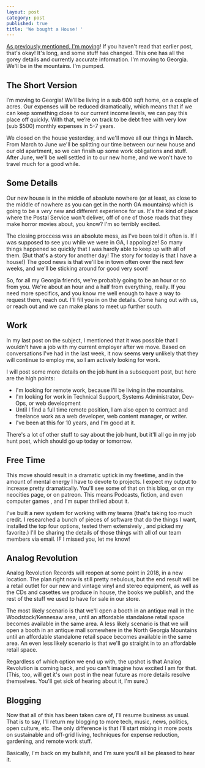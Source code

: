 ```yaml
---
layout: post
category: post
published: true
title: 'We bought a House! '
---
```

[As previously mentioned, I'm moving](http://ajroach42.com/life-and-work-in-2018/)! If you haven't read that earlier post, that's okay! It's long, and some stuff has changed. This one has all the gorey details and currently accurate information. I'm moving to Georgia. We'll be in the mountains. I'm pumped. 

## The Short Version

I’m moving to Georgia! We’ll be living in a sub 600 sqft home, on a couple of acres. Our expenses will be reduced dramatically, which means that if we can keep something close to our current income levels, we can pay this place off quickly. With that, we’re on track to be debt free with very low (sub $500) monthly expenses in 5-7 years.

We closed on the house yesterday, and we'll move all our things in March. From March to June we'll be splitting our time between our new house and our old apartment, so we can finsih up some work obligations and stuff. After June, we'll be well settled in to our new home, and we won't have to travel much for a good while.  

## Some Details 

Our new house is in the middle of absolute nowhere (or at least, as close to the middle of nowhere as you can get in the north GA mountains) which is going to be a *very* new and different experience for us. It's the kind of place where the Postal Service won't deliver, off of one of those roads that they make horror movies about, you know? I'm so terribly excited. 

The closing proccess was an absolute mess, as I've been told it often is. If I was supposed to see you while we were in GA, I appologize! So many things happened so quickly that I was hardly able to keep up with all of them. (But that's a story for another day! The story for today is that I have a house!) The good news is that we'll be in town often over the next few weeks, and we'll be sticking around for good very soon! 

So, for all my Georgia friends, we're probably going to be an hour or so from you. We're about an hour and a half from everything, really. If you need more specifics, and you know me well enough to have a way to request them, reach out. I'll fill you in on the details. Come hang out with us, or reach out and we can make plans to meet up further south. 


## Work

In my last post on the subject, I mentioned that it was possible that I wouldn't have a job with my current employer after we move. Based on conversations I've had in the last week, it now seems **very** unlikely that they will continue to employ me, so I am actively looking for work. 

I will post some more details on the job hunt in a subsequent post, but here are the high points: 

- I'm looking for remote work, because I'll be living in the mountains. 
- I'm looking for work in Technical Support, Systems Administrator, Dev-Ops, or web development
- Until I find a full time remote position, I am also open to contract and freelance work as a web developer, web content manager, or writer. 
- I've been at this for 10 years, and I'm good at it. 

There's a lot of other stuff to say about the job hunt, but it'll all go in my job hunt post, which should go up today or tomorrow. 

## Free Time

This move should result in a dramatic uptick in my freetime, and in the amount of mental energy I have to devote to projects. I expect my output to increase pretty dramatically. You'll see some of that on this blog, or on my neocities page, or on patreon. This means Podcasts, fiction, and even computer games , and I'm super thrilled about it. 

I've built a new system for working with my teams (that's taking too much credit. I researched a bunch of pieces of software that do the things I want, installed the top four options, tested them extensively , and picked my favorite.) I'll be sharing the details of those things with all of our team members via email. IF I missed you, let me know! 

## Analog Revolution 

Analog Revolution Records will reopen at some point in 2018, in a new location. The plan right now is still pretty nebulous, but the end result will be a retail outlet for our new and vintage vinyl and stereo equipment, as well as the CDs and casettes we produce in house, the books we publish, and the rest of the stuff we used to have for sale in our store. 

The most likely scenario is that we'll open a booth in an antique mall in the Woodstock/Kennesaw area, until an affordable standalone retail space becomes available in the same area. A less likely scenario is that we will open a booth in an antique mall somewhere in the North Georgia Mountains until an affordable standalone retail space becomes available in the same area. An even less likely scenario is that we'll go straight in to an affordable retail space. 

Regardless of which option we end up with, the upshot is that Analog Revolution is coming back, and you can't imagine how excited I am for that. (This, too, will get it's own post in the near future as more details resolve themselves. You'll get sick of hearing about it, I'm sure.) 

## Blogging

Now that all of this has been taken care of, I'll resume business as usual. That is to say, I'll return my blogging to more tech, music, news, politics, open culture, etc. The only difference is that I'll start mixing in more posts on sustainable and off-grid living, techniques for expense reduction, gardening, and remote work stuff. 

Basically, I'm back on my bullshit, and I'm sure you'll all be pleased to hear it.
